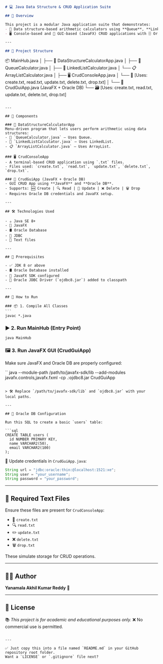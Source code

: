 ```markdown
# 💻 Java Data Structure & CRUD Application Suite

## 🧾 Overview

This project is a modular Java application suite that demonstrates:
- 🧮 Data structure-based arithmetic calculators using **Queue**, **LinkedList**, and **ArrayList**.
- 🖥️ Console-based and 🎨 GUI-based (JavaFX) CRUD applications with 🗄️ Oracle Database integration.

---

## 📁 Project Structure

```

📦 MainHub.java
│
├── 🧮 DataStructureCalculatorApp.java
│   ├── 🔁 QueueCalculator.java
│   ├── 🔗 LinkedListCalculator.java
│   └── 📋 ArrayListCalculator.java
│
├── 🖥️ CrudConsoleApp.java
│   └── 📄 \[Uses: create.txt, read.txt, update.txt, delete.txt, drop.txt]
│
└── 🎨 CrudGuiApp.java (JavaFX + Oracle DB)
└── 🗃️ \[Uses: create.txt, read.txt, update.txt, delete.txt, drop.txt]

````

---

## 🔧 Components

### 🧮 DataStructureCalculatorApp
Menu-driven program that lets users perform arithmetic using data structures:
- 🔁 `QueueCalculator.java` – Uses Queue.
- 🔗 `LinkedListCalculator.java` – Uses LinkedList.
- 📋 `ArrayListCalculator.java` – Uses ArrayList.

### 🖥️ CrudConsoleApp
- A terminal-based CRUD application using `.txt` files.
- Files used: `create.txt`, `read.txt`, `update.txt`, `delete.txt`, `drop.txt`.

### 🎨 CrudGuiApp (JavaFX + Oracle DB)
- GUI CRUD App using **JavaFX** and **Oracle DB**.
- Supports: 🆕 Create | 🔍 Read | 📝 Update | ❌ Delete | 🗑️ Drop
- Requires Oracle DB credentials and JavaFX setup.

---

## 🛠️ Technologies Used

- ☕ Java SE 8+
- 🎨 JavaFX
- 🛢 Oracle Database
- 🔌 JDBC
- 📄 Text files

---

## 🔌 Prerequisites

- ✅ JDK 8 or above
- 🛢 Oracle Database installed
- 🎨 JavaFX SDK configured
- 🧩 Oracle JDBC Driver (`ojdbc8.jar`) added to classpath

---

## 🚀 How to Run

### 📦 1. Compile All Classes
```
javac *.java
````

### ▶️ 2. Run MainHub (Entry Point)

```
java MainHub
```

### 🖼️ 3. Run JavaFX GUI (CrudGuiApp)

Make sure JavaFX and Oracle DB are properly configured:

``
java --module-path /path/to/javafx-sdk/lib --add-modules javafx.controls,javafx.fxml -cp .:ojdbc8.jar CrudGuiApp
```

> 🛠 Replace `/path/to/javafx-sdk/lib` and `ojdbc8.jar` with your local paths.

---

## 💾 Oracle DB Configuration

Run this SQL to create a basic `users` table:

```sql
CREATE TABLE users (
  id NUMBER PRIMARY KEY,
  name VARCHAR2(50),
  email VARCHAR2(100)
);
```

🔐 Update credentials in `CrudGuiApp.java`:

```java
String url = "jdbc:oracle:thin:@localhost:1521:xe";
String user = "your_username";
String password = "your_password";
```

---

## 📂 Required Text Files

Ensure these files are present for `CrudConsoleApp`:

* 📝 `create.txt`
* 🔍 `read.txt`
* ✏️ `update.txt`
* ❌ `delete.txt`
* 🗑 `drop.txt`

These simulate storage for CRUD operations.

---

## 👨‍💻 Author

**Yanamala Akhil Kumar Reddy** 🚀

---

## 📜 License

📚 *This project is for academic and educational purposes only.*
❌ No commercial use is permitted.

```

---

✅ Just copy this into a file named `README.md` in your GitHub repository root folder.  
Want a `LICENSE` or `.gitignore` file next?
```
